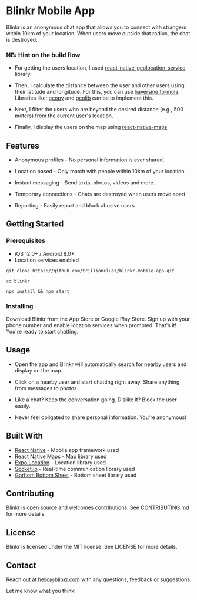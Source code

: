 # Blinkr Mobile App

Blinkr is an anonymous chat app that allows you to connect with strangers within 10km of your location. When users move outside that radius, the chat is destroyed.

### NB: Hint on the build flow

- For getting the users location, I used [react-native-geolocation-service](https://github.com/Agontuk/react-native-geolocation-service) library.

- Then, I calculate the distance between the user and other users using their latitude and longitude. For this, you can use [haversine formula](https://en.wikipedia.org/wiki/Haversine_formula). Libraries like; [geopy](https://github.com/geopy/geopy) and [geolib](https://github.com/manuelbieh/geolib) can be to implement this.

- Next, I filter the users who are beyond the desired distance (e.g., 500 meters) from the current user's location.

<!-- - Instead of filtering all users down to those within 500m, I am considering a way to only query for nearby users to begin with using a geoquery library or database geospatial features as I will be storing user locations. -->

<!-- - For updating locations, a background geolocation tracker that regularly fetches the user's location and updates their coordinates in the database like react-native-background-geolocation could be useful. -->

<!-- - To optimize map rendering, implement pagination or infinite scrolling when displaying user markers. Only loading a subset of nearby users at a time as the user scrolls/zooms on the map. -->

- Finally, I display the users on the map using [react-native-maps](https://github.com/react-native-maps/react-native-maps#customizing-the-map-style)

## Features

- Anonymous profiles - No personal information is ever shared.

- Location based - Only match with people within 10km of your location.

- Instant messaging - Send texts, photos, videos and more.

- Temporary connections - Chats are destroyed when users move apart.

- Reporting - Easily report and block abusive users.

## Getting Started

### Prerequisites

- iOS 12.0+ / Android 8.0+
- Location services enabled

```
git clone https://github.com/trillionclues/blinkr-mobile-app.git
```

```
cd blinkr
```

```
npm install && npm start
```

### Installing

Download Blinkr from the App Store or Google Play Store. Sign up with your phone number and enable location services when prompted. That's it! You're ready to start chatting.

## Usage

- Open the app and Blinkr will automatically search for nearby users and display on the map.

- Click on a nearby user and start chatting right away. Share anything from messages to photos.

- Like a chat? Keep the conversation going. Dislike it? Block the user easily.

- Never feel obligated to share personal information. You're anonymous!

## Built With

- [React Native](https://reactnative.dev/) - Mobile app framework used
- [React Native Maps](https://github.com/react-native-maps/react-native-maps) - Map library used
- [Expo Location](https://docs.expo.io/versions/latest/sdk/location/) - Location library used
- [Socket.io](https://socket.io/) - Real-time communication library used
- [Gorhom Bottom Sheet](https://ui.gorhom.dev/) - Bottom sheet library used

## Contributing

Blinkr is open source and welcomes contributions. See [CONTRIBUTING.md](CONTRIBUTING.md) for more details.

## License

Blinkr is licensed under the MIT license. See LICENSE for more details.

## Contact

Reach out at hello@blinkr.com with any questions, feedback or suggestions.

Let me know what you think!
